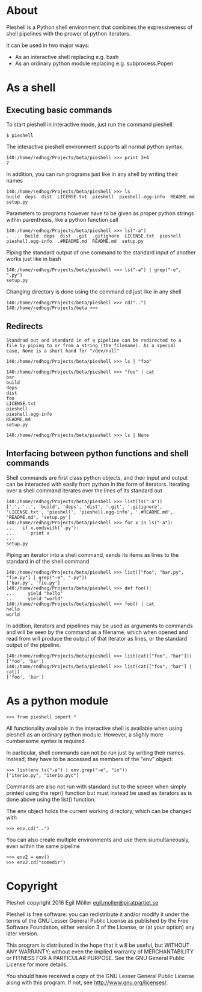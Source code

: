 # About

Pieshell is a Python shell environment that combines the
expressiveness of shell pipelines with the prower of python iterators.

It can be used in two major ways:

* As an interactive shell replacing e.g. bash
* As an ordinary python module replacing e.g. subprocess.Popen

# As a shell

## Executing basic commands

To start pieshell in interactive mode, just run the command pieshell:

    $ pieshell

The interactive pieshell environment supports all normal python syntax.

    140:/home/redhog/Projects/beta/pieshell >>> print 3+4
    7

In addition, you can run programs just like in any shell by writing their names

    140:/home/redhog/Projects/beta/pieshell >>> ls
    build  deps  dist  LICENSE.txt	pieshell  pieshell.egg-info  README.md	setup.py

Parameters to programs however have to be given as proper python strings
within parenthesis, like a python function call

    140:/home/redhog/Projects/beta/pieshell >>> ls("-a")
    .  ..  build  deps  dist  .git	.gitignore  LICENSE.txt  pieshell  pieshell.egg-info  .#README.md  README.md  setup.py

Piping the standard output of one command to the standard input of
another works just like in bash

    140:/home/redhog/Projects/beta/pieshell >>> ls("-a") | grep("-e", ".py")
    setup.py

Changing directory is done using the command cd just like in any shell

    140:/home/redhog/Projects/beta/pieshell >>> cd("..")
    140:/home/redhog/Projects/beta >>> 

## Redirects

    Standrad out and standard in of a pipeline can be redirected to a
    file by piping to or from a string (the filename). As a special
    case, None is a short hand for "/dev/null"

    140:/home/redhog/Projects/beta/pieshell >>> ls | "foo"

    140:/home/redhog/Projects/beta/pieshell >>> "foo" | cat
    bar
    build
    deps
    dist
    foo
    LICENSE.txt
    pieshell
    pieshell.egg-info
    README.md
    setup.py

    140:/home/redhog/Projects/beta/pieshell >>> ls | None


## Interfacing between python functions and shell commands

Shell commands are first class python objects, and their input and
output can be interacted with easily from python in the form of
iterators. Iterating over a shell command iterates over the lines of
its standard out

    140:/home/redhog/Projects/beta/pieshell >>> list(ls("-a"))
    ['.', '..', 'build', 'deps', 'dist', '.git', '.gitignore', 'LICENSE.txt', 'pieshell', 'pieshell.egg-info', '.#README.md', 'README.md', 'setup.py']
    140:/home/redhog/Projects/beta/pieshell >>> for x in ls("-a"):
    ...   if x.endswith('.py'):
    ...      print x
    ... 
    setup.py

Piping an iterator into a shell command, sends its items as lines to
the standard in of the shell command

    140:/home/redhog/Projects/beta/pieshell >>> list(["foo", "bar.py", "fie.py"] | grep("-e", ".py"))
    ['bar.py', 'fie.py']
    140:/home/redhog/Projects/beta/pieshell >>> def foo():
    ...     yield "hello"
    ...     yield "world"
    140:/home/redhog/Projects/beta/pieshell >>> foo() | cat
    hello
    world

In addtion, iterators and pipelines may be used as arguments to
commands and will be seen by the command as a filename, which when
opened and read from will produce the output of that iterator as
lines, or the standard output of the pipeline.

    140:/home/redhog/Projects/beta/pieshell >>> list(cat(["foo", "bar"]))
    ['foo', 'bar']
    140:/home/redhog/Projects/beta/pieshell >>> list(cat(["foo", "bar"] | cat))
    ['foo', 'bar']


# As a python module

    >>> from pieshell import *

All functionality available in the interactive shell is available when
using pieshell as an ordinary python module. However, a slighly more
cumbersome syntax is required.

In particular, shell commands can not be run just by writing their
names. Instead, they have to be accessed as members of the "env"
object:

    >>> list(env.ls("-a") | env.grep("-e", "io"))
    ["iterio.py", "iterio.pyc"]

Commands are also not run with standard out to the screen when simply
printed using the repr() function but must instead be used as
iterators as is done above using the list() function.

The env object holds the current working directory, which can be changed with

    >>> env.cd("..")    

You can also create multiple environments and use them
siumultaneously, even within the same pipeline

    >>> env2 = env()
    >>> env2.cd("somedir")

# Copyright

Pieshell copyright 2016 Egil Möller <egil.moller@piratpartiet.se>

Pieshell is free software: you can redistribute it and/or modify it
under the terms of the GNU Lesser General Public License as published
by the Free Software Foundation, either version 3 of the License, or
(at your option) any later version.

This program is distributed in the hope that it will be useful,
but WITHOUT ANY WARRANTY; without even the implied warranty of
MERCHANTABILITY or FITNESS FOR A PARTICULAR PURPOSE.  See the
GNU General Public License for more details.

You should have received a copy of the GNU Lesser General Public
License along with this program. If not, see
<http://www.gnu.org/licenses/>.
